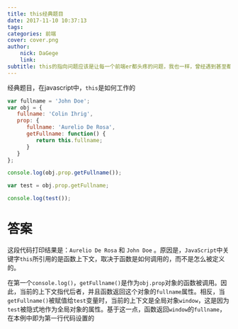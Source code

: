 ```yaml
---
title: this经典题目
date: 2017-11-10 10:37:13
tags:
categories: 前端
cover: cover.png
author:
    nick: DaGege
    link: 
subtitle: this的指向问题应该是让每一个前端er都头疼的问题，我也一样，曾经遇到甚至都是一顿乱猜。
---
```

经典题目，在javascript中，`this`是如何工作的

```javascript
var fullname = 'John Doe';
var obj = {
   fullname: 'Colin Ihrig',
   prop: {
      fullname: 'Aurelio De Rosa',
      getFullname: function() {
         return this.fullname;
      }
   }
};

console.log(obj.prop.getFullname());

var test = obj.prop.getFullname;

console.log(test());
```

# 答案

这段代码打印结果是：`Aurelio De Rosa` 和 `John Doe` 。原因是，`JavaScript`中关键字`this`所引用的是函数上下文，取决于函数是如何调用的，而不是怎么被定义的。

在第一个`console.log()`，`getFullname()`是作为`obj.prop`对象的函数被调用。因此，当前的上下文指代后者，并且函数返回这个对象的`fullname`属性。相反，当`getFullname()`被赋值给`test`变量时，当前的上下文是全局对象`window`，这是因为`test`被隐式地作为全局对象的属性。基于这一点，函数返回`window`的`fullname`，在本例中即为第一行代码设置的
